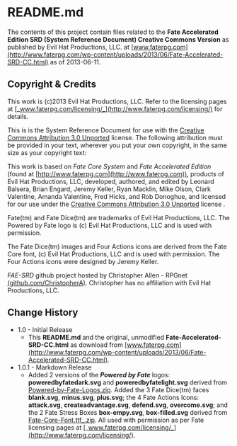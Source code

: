 # README.md #

The contents of this project contain files related to the **Fate Accelerated Edition SRD (System Reference Document) Creative Commons Version** as published by Evil Hat Productions, LLC. at [www.faterpg.com](http://www.faterpg.com/wp-content/uploads/2013/06/Fate-Accelerated-SRD-CC.html) as of 2013-06-11.

## Copyright & Credits

This work is (c)2013 Evil Hat Productions, LLC. Refer to the licensing pages at [_www.faterpg.com/licensing/_](http://www.faterpg.com/licensing/) for details.

This is is the System Reference Document for use with the [Creative Commons Attribution 3.0 Unported](http://creativecommons.org/licenses/by/3.0/) license. The following attribution must be provided in your text, wherever you put your own copyright, in the same size as your copyright text:

This work is based on _Fate Core System_ and _Fate Accelerated Edition_ (found at [http://www.faterpg.com](http://www.faterpg.com)), products of Evil Hat Productions, LLC, developed, authored, and edited by Leonard Balsera, Brian Engard, Jeremy Keller, Ryan Macklin, Mike Olson, Clark Valentine, Amanda Valentine, Fred Hicks, and Rob Donoghue, and licensed for our use under the [Creative Commons Attribution 3.0 Unported](http://creativecommons.org/licenses/by/3.0/) license .

Fate(tm) and Fate Dice(tm) are trademarks of Evil Hat Productions, LLC. The Powered by Fate logo is (c) Evil Hat Productions, LLC and is used with permission.

The Fate Dice(tm) images and Four Actions icons are derived from the Fate Core font, (c) Evil Hat Productions, LLC and is used with permission. The Four Actions icons were designed by Jeremy Keller.

_FAE-SRD_ github project hosted by Christopher Allen - RPGnet [(github.com/ChristopherA)](https://github.com/christophera). Christopher has no affiliation with Evil Hat Productions, LLC.

## Change History

* 1.0 - Initial Release
  * This **README.md** and the original, unmodified **Fate-Accelerated-SRD-CC.html** as download from [www.faterpg.com](http://www.faterpg.com/wp-content/uploads/2013/06/Fate-Accelerated-SRD-CC.html).
* 1.0.1 - Markdown Release
  * Added 2 versions of the _**Powered by Fate**_ logos: **poweredbyfatedark.svg** and
**poweredbyfatelight.svg** derived from [Powered-by-Fate-Logos.zip](http://www.faterpg.com/wp-content/uploads/2013/06/Powered-by-Fate-Logos.zip). Added the 3 Fate Dice(tm) faces **blank.svg**, **minus.svg**, **plus.svg**; the 4 Fate Actions Icons: **attack.svg**, **createadvantage.svg**, **defend.svg**,
**overcome.svg**; and the 2 Fate Stress Boxes **box-empy.svg**, **box-filled.svg** derived from [Fate-Core-Font.ttf_.zip](http://www.faterpg.com/wp-content/uploads/2013/06/Fate-Core-Font.ttf_.zip). All used with permission as per Fate licensing pages at [_www.faterpg.com/licensing/_](http://www.faterpg.com/licensing/).
